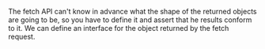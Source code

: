 
The fetch API can't know in advance what the shape of the returned objects are going to be, so you have to define it and assert that he results conform to it. We can define an interface for the object returned by the fetch request.
